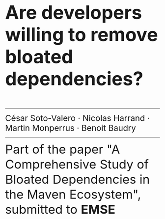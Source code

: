 <div style= "font-size: 45pt">
    <b>Are developers willing to remove bloated dependencies?</b>
</div>

<br></br>

---
<div style= "font-size: 20pt">
    César Soto-Valero &middot; Nicolas Harrand &middot; Martin Monperrus &middot; Benoit Baudry
</div>

---
<div style= "font-size: 30pt">
    Part of the paper "A Comprehensive Study of Bloated Dependencies in the Maven Ecosystem", submitted to <b>EMSE</b>
</div>


